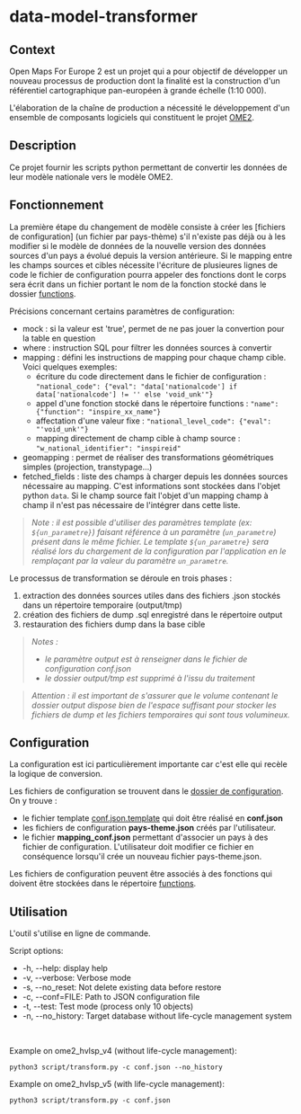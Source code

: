 # data-model-transformer


## Context

Open Maps For Europe 2 est un projet qui a pour objectif de développer un nouveau processus de production dont la finalité est la construction d'un référentiel cartographique pan-européen à grande échelle (1:10 000).

L'élaboration de la chaîne de production a nécessité le développement d'un ensemble de composants logiciels qui constituent le projet [OME2](https://github.com/openmapsforeurope2/OME2).


## Description

Ce projet fournir les scripts python permettant de convertir les données de leur modèle nationale vers le modèle OME2.


## Fonctionnement

La première étape du changement de modèle consiste à créer les [fichiers de configuration] (un fichier par pays-thème) s'il n'existe pas déjà ou à les modifier si le modèle de données de la nouvelle version des données sources d'un pays a évolué depuis la version antérieure.
Si le mapping entre les champs sources et cibles nécessite l'écriture de plusieures lignes de code le fichier de configuration pourra appeler des fonctions dont le corps sera écrit dans un fichier portant le nom de la fonction stocké dans le dossier [functions](https://github.com/openmapsforeurope2/data-model-transformer/tree/main/functions).

Précisions concernant certains paramètres de configuration:
- mock : si la valeur est 'true', permet de ne pas jouer la convertion pour la table en question
- where : instruction SQL pour filtrer les données sources à convertir
- mapping : défini les instructions de mapping pour chaque champ cible. Voici quelques exemples:
    - écriture du code directement dans le fichier de  configuration : `"national_code": {"eval": "data['nationalcode'] if data['nationalcode'] != '' else 'void_unk'"}`
    - appel d'une fonction stocké dans le répertoire functions : `"name": {"function": "inspire_xx_name"}`
    - affectation d'une valeur fixe : `"national_level_code": {"eval": "'void_unk'"}`
    - mapping directement de champ cible à champ source : `"w_national_identifier": "inspireid"`
- geomapping : permet de réaliser des transformations géométriques simples (projection, transtypage...)
- fetched_fields : liste des champs à charger depuis les données sources nécessaire au mapping. C'est informations sont stockées dans l'objet python `data`. Si le champ source fait l'objet d'un mapping champ à champ il n'est pas nécessaire de l'intégrer dans cette liste.

> _Note : il est possible d'utiliser des paramètres template (ex: `${un_parametre}`) faisant référence à un paramètre (`un_parametre`) présent dans le même fichier. Le template `${un_parametre}` sera réalisé lors du chargement de la configuration par l'application en le remplaçant par la valeur du paramètre `un_parametre`._

Le processus de transformation se déroule en trois phases :
1. extraction des données sources utiles dans des fichiers .json stockés dans un répertoire temporaire (output/tmp)
2. création des fichiers de dump .sql enregistré dans le répertoire output
3. restauration des fichiers dump dans la base cible

> _Notes :_
> - _le paramètre output est à renseigner dans le fichier de configuration conf.json_
> - _le dossier output/tmp est supprimé à l'issu du traitement_

> _Attention : il est important de s'assurer que le volume contenant le dossier output dispose bien de l'espace suffisant pour stocker les fichiers de dump et les fichiers temporaires qui sont tous volumineux._

## Configuration

La configuration est ici particulièrement importante car c'est elle qui recèle la logique de conversion.

Les fichiers de configuration se trouvent dans le [dossier de configuration](https://github.com/openmapsforeurope2/data-model-transformer/tree/main/conf). On y trouve :
- le fichier template [conf.json.template](https://github.com/openmapsforeurope2/data-model-transformer/blob/main/conf/conf.json.template) qui doit être réalisé en **conf.json**
- les fichiers de configuration **pays-theme.json** créés par l'utilisateur.
- le fichier **mapping_conf.json** permettant d'associer un pays à des fichier de configuration. L'utilisateur doit modifier ce fichier en conséquence lorsqu'il crée un nouveau fichier pays-theme.json.

Les fichiers de configuration peuvent être associés à des fonctions qui doivent être stockées dans le répertoire [functions](https://github.com/openmapsforeurope2/data-model-transformer/tree/main/functions).


## Utilisation

L'outil s'utilise en ligne de commande.

Script options:
* -h, --help: display help
* -v, --verbose: Verbose mode
* -s, --no_reset: Not delete existing data before restore
* -c, --conf=FILE: Path to JSON configuration file
* -t, --test: Test mode (process only 10 objects)
* -n, --no_history: Target database without life-cycle management system

<br>

Example on ome2_hvlsp_v4 (without life-cycle management):
~~~
python3 script/transform.py -c conf.json --no_history
~~~

Example on ome2_hvlsp_v5 (with life-cycle management):
~~~
python3 script/transform.py -c conf.json
~~~
 
